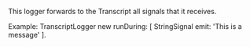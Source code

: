 This logger forwards to the Transcript all signals that it receives.

Example:
	TranscriptLogger new 
		runDuring: [ 
			StringSignal emit: 'This is a message' ].
